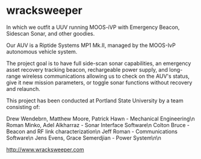 # wracksweeper
In which we outfit a  UUV running MOOS-iVP with Emergency Beacon, Sidescan Sonar, and other goodies.

Our AUV is a Riptide Systems MP1 Mk.II, managed by the MOOS-IvP autonomous vehicle system.

The project goal is to have full side-scan sonar capabilities, an emergency asset recovery tracking beacon, 
rechargeable power supply, and long-range wireless communications allowing us to check on the AUV's status,
give it new mission parameters, or toggle sonar functions without recovery and relaunch.

This project has been conducted at Portland State University by a team consisting of:

Drew Wendebrn, Matthew Moore, Patrick Hawn - Mechanical Engineering\n
Roman Minko, Adel Alkharraz - Sonar Interface Software\n
Colton Bruce - Beacon and RF link characterization\n
Jeff Roman - Communications Software\n
Jens Evens, Grace Semerdjian - Power System\n\n

http://www.wracksweeper.com
